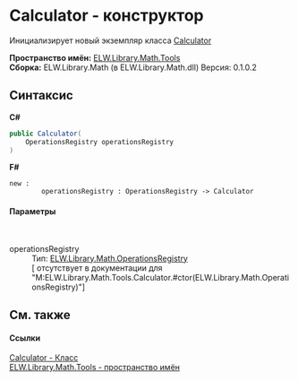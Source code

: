 # Calculator - конструктор
 

Инициализирует новый экземпляр класса <a href="T_ELW_Library_Math_Tools_Calculator">Calculator</a>

**Пространство имён:**&nbsp;<a href="N_ELW_Library_Math_Tools">ELW.Library.Math.Tools</a><br />**Сборка:**&nbsp;ELW.Library.Math (в ELW.Library.Math.dll) Версия: 0.1.0.2

## Синтаксис

**C#**<br />
``` C#
public Calculator(
	OperationsRegistry operationsRegistry
)
```

**F#**<br />
``` F#
new : 
        operationsRegistry : OperationsRegistry -> Calculator
```


#### Параметры
&nbsp;<dl><dt>operationsRegistry</dt><dd>Тип:&nbsp;<a href="T_ELW_Library_Math_OperationsRegistry">ELW.Library.Math.OperationsRegistry</a><br />\[<param name="operationsRegistry"/> отсутствует в документации для "M:ELW.Library.Math.Tools.Calculator.#ctor(ELW.Library.Math.OperationsRegistry)"\]</dd></dl>

## См. также


#### Ссылки
<a href="T_ELW_Library_Math_Tools_Calculator">Calculator - Класс</a><br /><a href="N_ELW_Library_Math_Tools">ELW.Library.Math.Tools - пространство имён</a><br />